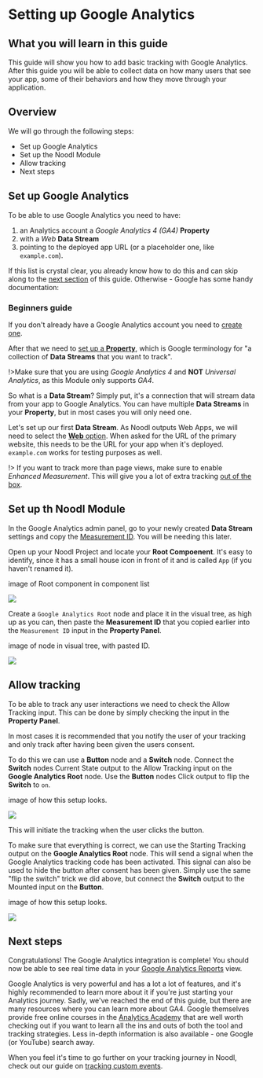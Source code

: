 # Setting up Google Analytics

## What you will learn in this guide

This guide will show you how to add basic tracking with Google Analytics. After this guide you will be able to collect data on how many users that see your app, some of their behaviors and how they move through your application.

## Overview

We will go through the following steps:

-   Set up Google Analytics
-   Set up the Noodl Module
-   Allow tracking
-   Next steps

## Set up Google Analytics

To be able to use Google Analytics you need to have:

1. an Analytics account a _Google Analytics 4 (GA4)_ **Property**
2. with a _Web_ **Data Stream**
3. pointing to the deployed app URL (or a placeholder one, like `example.com`).

If this list is crystal clear, you already know how to do this and can skip along to the [next section](modules/google-analytics/guides/setting-up-google-analytics/?id=set-up-th-noodl-module) of this guide. Otherwise - Google has some handy documentation:

### Beginners guide

If you don't already have a Google Analytics account you need to [create one](https://support.google.com/analytics/answer/9304153#account&zippy=%2Cweb).

After that we need to [set up a **Property**](https://support.google.com/analytics/answer/9304153#property&zippy=%2Cweb), which is Google terminology for "a collection of **Data Streams** that you want to track".

!>Make sure that you are using _Google Analytics 4_ and **NOT** _Universal Analytics_, as this Module only supports _GA4_.

So what is a **Data Stream**? Simply put, it's a connection that will stream data from your app to Google Analytics. You can have multiple **Data Streams** in your **Property**, but in most cases you will only need one.

Let's set up our first **Data Stream**. As Noodl outputs Web Apps, we will need to select the [**Web** option](https://support.google.com/analytics/answer/9304153#stream&zippy=%2Cweb). When asked for the URL of the primary website, this needs to be the URL for your app when it's deployed. `example.com` works for testing purposes as well.

!> If you want to track more than page views, make sure to enable _Enhanced Measurement_. This will give you a lot of extra tracking [out of the box](https://support.google.com/analytics/answer/9216061).

## Set up th Noodl Module

In the Google Analytics admin panel, go to your newly created **Data Stream** settings and copy the [Measurement ID](https://support.google.com/analytics/answer/9539598#find-G-ID). You will be needing this later.

Open up your Noodl Project and locate your **Root Compoenent**. It's easy to identify, since it has a small house icon in front of it and is called `App` (if you haven't renamed it).

<div class="ndl-image-with-background l">
image of Root component in component list

![](image.png)

</div>

Create a `Google Analytics Root` node and place it in the visual tree, as high up as you can, then paste the **Measurement ID** that you copied earlier into the `Measurement ID` input in the **Property Panel**.

<div class="ndl-image-with-background l">
image of node in visual tree, with pasted ID.

![](image.png)

</div>

## Allow tracking

To be able to track any user interactions we need to check the <span class="ndl-data">Allow Tracking</span> input. This can be done by simply checking the input in the **Property Panel**.

In most cases it is recommended that you notify the user of your tracking and only track after having been given the users consent.

To do this we can use a **Button** node and a **Switch** node. Connect the **Switch** nodes <span class="ndl-data">Current State</span> output to the <span class="ndl-data">Allow Tracking</span> input on the **Google Analytics Root** node. Use the **Button** nodes <span class="ndl-signal">Click</span> output to flip the **Switch** to `on`.

<div class="ndl-image-with-background l">
image of how this setup looks.

![](image.png)

</div>

This will initiate the tracking when the user clicks the button.

To make sure that everything is correct, we can use the <span class="ndl-signal">Starting Tracking</span> output on the **Google Analytics Root** node. This will send a <span class="ndl-signal">signal</span> when the Google Analytics tracking code has been activated. This <span class="ndl-signal">signal</span> can also be used to hide the button after consent has been given. Simply use the same "flip the switch" trick we did above, but connect the **Switch** output to the <span class="ndl-data">Mounted</span> input on the **Button**.

<div class="ndl-image-with-background l">
image of how this setup looks.

![](image.png)

</div>

## Next steps

Congratulations! The Google Analytics integration is complete! You should now be able to see real time data in your [Google Analytics Reports](https://support.google.com/analytics/answer/9212670) view.

Google Analytics is very powerful and has a lot a lot of features, and it's highly recommended to learn more about it if you're just starting your Analytics journey. Sadly, we've reached the end of this guide, but there are many resources where you can learn more about GA4. Google themselves provide free online courses in the [Analytics Academy](https://analytics.google.com/analytics/academy/) that are well worth checking out if you want to learn all the ins and outs of both the tool and tracking strategies. Less in-depth information is also available - one Google (or YouTube) search away.

When you feel it's time to go further on your tracking journey in Noodl, check out our guide on [tracking custom events](modules/google-analytics/guides/tracking-custom-events/).
